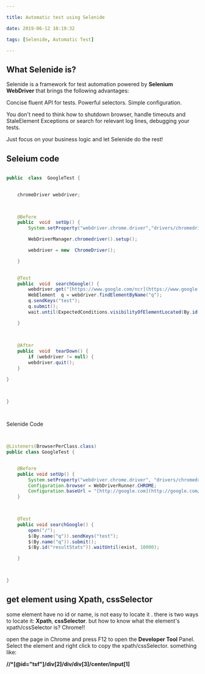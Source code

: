 ```yaml
---

title: Automatic test using Selenide

date: 2019-06-12 10:19:32

tags: [Selenide, Automatic Test]

---
```


  
  

## What Selenide is?

  

Selenide is a framework for test automation powered by **Selenium WebDriver** that brings the following advantages:

  

Concise fluent API for tests. Powerful selectors. Simple configuration.

  

You don't need to think how to shutdown browser, handle timeouts and StaleElement Exceptions or search for relevant log lines, debugging your tests.

Just focus on your business logic and let Selenide do the rest!

  

## Seleium code

  

``` Java

public  class  GoogleTest {

  
	chromeDriver webdriver;

  

	@Before
	public  void  setUp() {
		System.setProperty("webdriver.chrome.driver","drivers/chromedriver.exe");

		WebDriverManager.chromedriver().setup();

		webdriver = new  ChromeDriver();

	}
																									

	@Test
	public  void  searchGoogle() {
		webdriver.get("[https://www.google.com/ncr](https://www.google.com/ncr)");
		WebElement  q = webdriver.findElementByName("q");
		q.sendKeys("test");
		q.submit();
		wait.until(ExpectedConditions.visibilityOfElementLocated(By.id("resultStats")));

	}
				
  

	@After
	public  void  tearDown() {
		if (webdriver != null) {
		webdriver.quit();
	}

}

  

}

  

```

  

  

Selenide Code

``` java

  
@Listeners(BrowserPerClass.class)
public class GoogleTest {


	@Before
	public void setUp() {
		System.setProperty("webdriver.chrome.driver", "drivers/chromedriver.exe");
		Configuration.browser = WebDriverRunner.CHROME;
		Configuration.baseUrl = "[http://google.com](http://google.com/)";
	}

	  

	@Test
	public void searchGoogle() {
		open("/");
		$(By.name("q")).sendKeys("test");
		$(By.name("q")).submit();
		$(By.id("resultStats")).waitUntil(exist, 10000);

	}

  

}

```

  

  

## get element using Xpath, cssSelector

  

some element have no id or name, is not easy to locate it . there is two ways to locate it: **Xpath**, **cssSelector**. but how to know what the element's xpath/cssSelector is? Chrome!!

  

open the page in Chrome and press F12 to open the **Developer Tool** Panel. Select the element and right click to copy the xpath/cssSelector. something like:

**//*[@id="tsf"]/div[2]/div/div[3]/center/input[1]** 